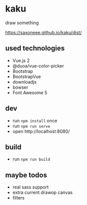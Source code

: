 # kaku

draw something

https://saxoneee.github.io/kaku/dist/

## used technologies

* Vue.js 2
* @duoa/vue-color-picker
* Bootstrap
* BootstrapVue
* downloadjs
* bowser
* Font Awesome 5

## dev

* run `npm install` once
* run `npm run serve`
* open http://localhost:8080/

## build

* run `npm run build`

## maybe todos

* real sass support
* extra current drawop canvas
* filters
